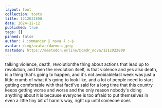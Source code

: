 ```yaml
---
layout: toot
collection: toots
title: 1212022800
date: 2024-12-12
published: true
tags: []
pinned: false
author: ⸸ commander ░ nova ⸸ :~$
avatar: /img/avatar/daemon.jpeg
mastodon: https://mastodon.online/@cmdr_nova/1212022800
---
```


talking  violence, death, revolutionthe thing about actions that lead up to revolution, and then the revolution itself, is that violence and yes also death, is a thing that's going to happen, and it's not avoidablelast week was just a little crumb of what it's going to look like, and a lot of people need to start getting comfortable with that facti've said for a long time that this country keeps getting worse and worse and the only reason nobody's doing anything about it is because everyone is too afraid to put themselves in even a little tiny bit of harm's way, right up until someone does
